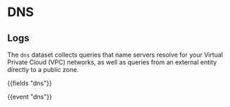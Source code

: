 # DNS

## Logs

The `dns` dataset collects queries that name servers resolve for your Virtual Private Cloud (VPC) networks, as well as queries from an external entity directly to a public zone.

{{fields "dns"}}

{{event "dns"}}
